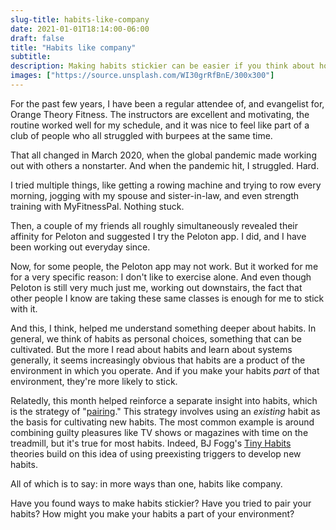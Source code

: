 ```yaml
---
slug-title: habits-like-company
date: 2021-01-01T18:14:00-06:00
draft: false
title: "Habits like company"
subtitle:
description: Making habits stickier can be easier if you think about how to take advantage of your environment, or preexisting habits, when developing new habits.
images: ["https://source.unsplash.com/WI30grRfBnE/300x300"]
---
```


For the past few years, I have been a regular attendee of, and evangelist for, Orange Theory Fitness. The instructors are excellent and motivating, the routine worked well for my schedule, and it was nice to feel like part of a club of people who all struggled with burpees at the same time.

That all changed in March 2020, when the global pandemic made working out with others a nonstarter. And when the pandemic hit, I struggled. Hard.

I tried multiple things, like getting a rowing machine and trying to row every morning, jogging with my spouse and sister-in-law, and even strength training with MyFitnessPal. Nothing stuck.

Then, a couple of my friends all roughly simultaneously revealed their affinity for Peloton and suggested I try the Peloton app. I did, and I have been working out everyday since.

Now, for some people, the Peloton app may not work. But it worked for me for a very specific reason: I don't like to exercise alone. And even though Peloton is still very much just me, working out downstairs, the fact that other people I know are taking these same classes is enough for me to stick with it.

And this, I think, helped me understand something deeper about habits. In general, we think of habits as personal choices, something that can be cultivated. But the more I read about habits and learn about systems generally, it seems increasingly obvious that habits are a product of the environment in which you operate. And if you make your habits _part_ of that environment, they're more likely to stick.

Relatedly, this month helped reinforce a separate insight into habits, which is the strategy of "[pairing](https://gretchenrubin.com/2014/11/video-try-pairing-one-of-the-easiest-ways-to-strengthen-habits)." This strategy involves using an _existing_ habit as the basis for cultivating new habits. The most common example is around combining guilty pleasures like TV shows or magazines with time on the treadmill, but it's true for most habits. Indeed, BJ Fogg's [Tiny Habits](https://www.tinyhabits.com/) theories build on this idea of using preexisting triggers to develop new habits.

All of which is to say: in more ways than one, habits like company.

Have you found ways to make habits stickier? Have you tried to pair your habits? How might you make your habits a part of your environment?
